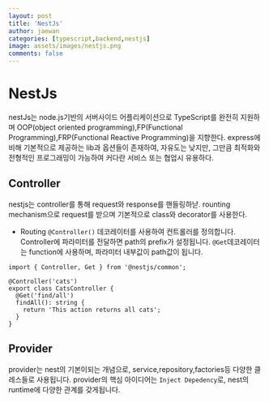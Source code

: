 ```yaml
---
layout: post
title: 'NestJs'
author: jaewan
categories: [typescript,backend,nestjs]
image: assets/images/nestjs.png
comments: false
---
```



# NestJs

nestJs는 node.js기반의 서버사이드 어플리케이션으로 TypeScript를 완전히 지원하며 OOP(object oriented programming),FP(Functional Programming),FRP(Functional Reactive Programming)을 지향한다. express에 비해 기본적으로 제공하는 lib과 옵션들이 존재하여, 자유도는 낮지만, 그만큼 최적화와 전형적인 프로그래밍이 가능하여 커다란 서비스 또는 협업시 유용하다.

## Controller
nestjs는 controller를 통해 request와 response를 핸들링하낟. rounting mechanism으로 request를 받으며 기본적으로 class와 decorator를 사용한다.

* Routing
`@Controller()` 데코레이터를 사용하여 컨트롤러를 정의합니다. Controller에 파라미터를 전달하면 path의 prefix가 설정됩니다. `@Get`데코레이터는 function에 사용하며, 파라미터 내부값이 path값이 됩니다.

```
import { Controller, Get } from '@nestjs/common';

@Controller('cats')
export class CatsController {
  @Get('find/all')
  findAll(): string {
    return 'This action returns all cats';
  }
}
```

## Provider
provider는 nest의 기본이되는 개념으로, service,repository,factories등 다양한 클레스들로 사용됩니다. provider의 핵심 아이디어는 `Inject Depedency`로, nest의 runtime에 다양한 관계를 갖게됩니다.

